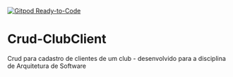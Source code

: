 [![Gitpod Ready-to-Code](https://img.shields.io/badge/Gitpod-Ready--to--Code-blue?logo=gitpod)](https://gitpod.io/#https://github.com/RebecaLiima/Crud-ClubClient) 

# Crud-ClubClient
Crud para cadastro de clientes de um club - desenvolvido para a disciplina de Arquitetura de Software
